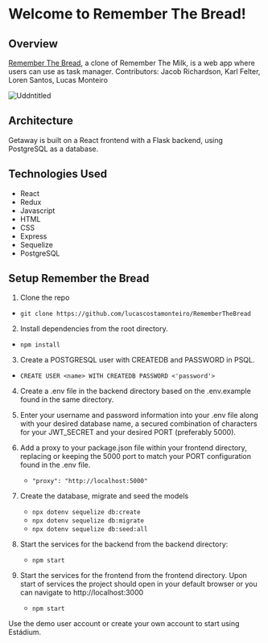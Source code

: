 # Welcome to Remember The Bread!
## Overview
[Remember The Bread](https://remember-the-bread.herokuapp.com/), a clone of Remember The Milk, is a web app where users can use as task manager.
Contributors: Jacob Richardson, Karl Felter, Loren Santos, Lucas Monteiro


![Uddntitled](https://user-images.githubusercontent.com/79651942/161884084-263693ce-30df-4449-8b07-26a175077d7e.png)


## Architecture
Getaway is built on a React frontend with a Flask backend, using PostgreSQL as a database.

## Technologies Used
- React
- Redux
- Javascript
- HTML
- CSS
- Express
- Sequelize
- PostgreSQL

## Setup Remember the Bread

1. Clone the repo
  *  `git clone https://github.com/lucascostamonteiro/RememberTheBread`

2. Install dependencies from the root directory.
  *  `npm install`

3. Create a POSTGRESQL user with CREATEDB and PASSWORD in PSQL.
  * `CREATE USER <name> WITH CREATEDB PASSWORD <'password'>`

4. Create a .env file in the backend directory based on the .env.example found in the same directory.

5. Enter your username and password information into your .env file along with your desired database name, a secured combination of characters for your JWT_SECRET and your desired PORT (preferably 5000).

6. Add a proxy to your package.json file within your frontend directory, replacing or keeping the 5000 port to match your PORT configuration found in the .env file.
   * `"proxy": "http://localhost:5000"`

7. Create the database, migrate and seed the models
   * `npx dotenv sequelize db:create`
   * `npx dotenv sequelize db:migrate`
   * `npx dotenv sequelize db:seed:all`

8. Start the services for the backend from the backend directory:
   * `npm start`

9. Start the services for the frontend from the frontend directory. Upon start of services the project should open in your default browser or you can navigate to http://localhost:3000
   * `npm start`

Use the demo user account or create your own account to start using Estádium.
